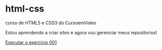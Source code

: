 # html-css
 curso de HTML5 e CSS3 do CursoemVideo

Estou aprendendo a criar sites e agora vou gerenciar meus repositorios!

<a href="httpa://devenzonascimento.github.io\html-css\exercicios\ex001/index.html">Executar o exercicio 001</a>
